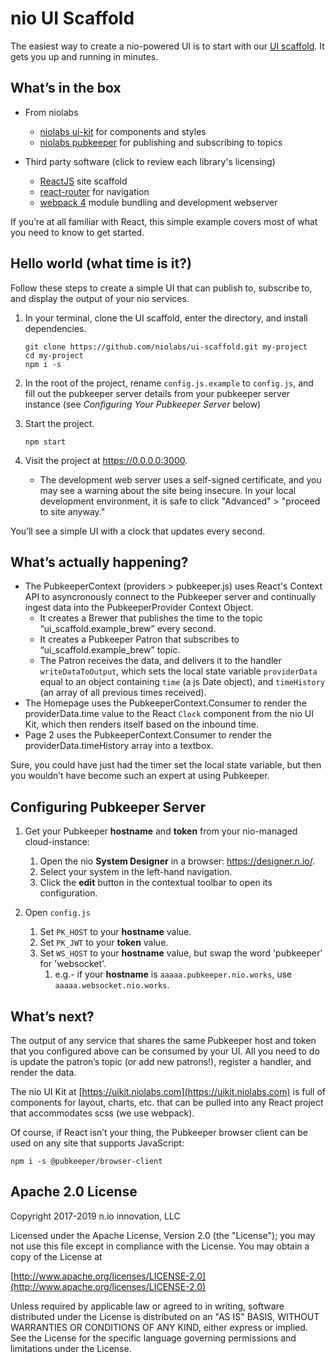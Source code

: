 # nio UI Scaffold
The easiest way to create a nio-powered UI is to start with our [UI scaffold](https://github.com/niolabs/ui-scaffold). It gets you up and running in minutes.


## What’s in the box

- From niolabs
    - [niolabs ui-kit](https://uikit.niolabs.com/) for components and styles
    - [niolabs pubkeeper](https://niolabs.com/product/pubkeeper) for publishing and subscribing to topics

- Third party software (click to review each library's licensing)
    - [ReactJS](https://reactjs.org/) site scaffold
    - [react-router](https://reacttraining.com/react-router/) for navigation
    - [webpack 4](https://webpack.js.org/) module bundling and development webserver

If you’re at all familiar with React, this simple example covers most of what you need to know to get started.


## Hello world (what time is it?)

Follow these steps to create a simple UI that can publish to, subscribe to, and display the output of your nio services.

1. In your terminal, clone the UI scaffold, enter the directory, and install dependencies.
    ```
    git clone https://github.com/niolabs/ui-scaffold.git my-project
    cd my-project
    npm i -s
    ```

1. In the root of the project, rename `config.js.example` to `config.js`, and fill out the pubkeeper server details from your pubkeeper server instance (see *Configuring Your Pubkeeper Server* below)

1. Start the project.
    ```
    npm start
    ```

1. Visit the project at https://0.0.0.0:3000.
    - The development web server uses a self-signed certificate, and you may see a warning about the site being insecure. In your local development environment, it is safe to click "Advanced" > "proceed to site anyway."

You’ll see a simple UI with a clock that updates every second.


## What’s actually happening?

  - The PubkeeperContext (providers > pubkeeper.js) uses React's Context API to asyncronously connect to the Pubkeeper server and continually ingest data into the PubkeeperProvider Context Object.
    - It creates a Brewer that publishes the time to the topic “ui_scaffold.example_brew” every second.
    - It creates a Pubkeeper Patron that subscribes to “ui_scaffold.example_brew” topic.
    - The Patron receives the data, and delivers it to the handler `writeDataToOutput`, which sets the local state variable `providerData` equal to an object containing `time` (a js Date object), and `timeHistory` (an array of all previous times received).
  - The Homepage uses the PubkeeperContext.Consumer to render the providerData.time value to the React `Clock` component from the nio UI Kit, which then renders itself based on the inbound time.
  - Page 2 uses the PubkeeperContext.Consumer to render the providerData.timeHistory array into a textbox.

Sure, you could have just had the timer set the local state variable, but then you wouldn’t have become such an expert at using Pubkeeper.


## Configuring Pubkeeper Server

1. Get your Pubkeeper **hostname** and **token** from your nio-managed cloud-instance:
    1. Open the nio **System Designer** in a browser: https://designer.n.io/.
    1. Select your system in the left-hand navigation.
    1. Click the **edit** button in the contextual toolbar to open its configuration.

1. Open `config.js`
    1. Set `PK_HOST` to your **hostname** value.
    1. Set `PK_JWT` to your **token** value.
    1. Set `WS_HOST` to your **hostname** value, but swap the word 'pubkeeper' for 'websocket'.
        1. e.g.- if your **hostname** is `aaaaa.pubkeeper.nio.works`, use `aaaaa.websocket.nio.works`.


## What’s next?
The output of any service that shares the same Pubkeeper host and token that you configured above can be consumed by your UI. All you need to do is update the patron’s topic (or add new patrons!), register a handler, and render the data.

The nio UI Kit at [https://uikit.niolabs.com](https://uikit.niolabs.com) is full of components for layout, charts, etc. that can be pulled into any React project that accommodates scss (we use webpack).

Of course, if React isn’t your thing, the Pubkeeper browser client can be used on any site that supports JavaScript:
 ```
 npm i -s @pubkeeper/browser-client
 ```

## Apache 2.0 License

Copyright 2017-2019 n.io innovation, LLC

Licensed under the Apache License, Version 2.0 (the "License");
you may not use this file except in compliance with the License.
You may obtain a copy of the License at

[http://www.apache.org/licenses/LICENSE-2.0](http://www.apache.org/licenses/LICENSE-2.0)

Unless required by applicable law or agreed to in writing, software
distributed under the License is distributed on an "AS IS" BASIS,
WITHOUT WARRANTIES OR CONDITIONS OF ANY KIND, either express or implied.
See the License for the specific language governing permissions and
limitations under the License.

